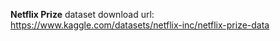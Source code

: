 **Netflix Prize** dataset download
url: https://www.kaggle.com/datasets/netflix-inc/netflix-prize-data
